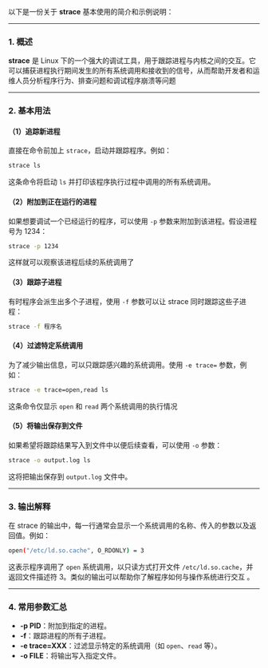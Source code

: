 以下是一份关于 **strace** 基本使用的简介和示例说明：

---

### 1. 概述

**strace** 是 Linux 下的一个强大的调试工具，用于跟踪进程与内核之间的交互。它可以捕获进程执行期间发生的所有系统调用和接收到的信号，从而帮助开发者和运维人员分析程序行为、排查问题和调试程序崩溃等问题 

---

### 2. 基本用法

#### （1）追踪新进程

直接在命令前加上 `strace`，启动并跟踪程序。例如：

```bash
strace ls
```

这条命令将启动 `ls` 并打印该程序执行过程中调用的所有系统调用。

#### （2）附加到正在运行的进程

如果想要调试一个已经运行的程序，可以使用 `-p` 参数来附加到该进程。假设进程号为 1234：

```bash
strace -p 1234
```

这样就可以观察该进程后续的系统调用了

#### （3）跟踪子进程

有时程序会派生出多个子进程，使用 `-f` 参数可以让 strace 同时跟踪这些子进程：

```bash
strace -f 程序名
```

#### （4）过滤特定系统调用

为了减少输出信息，可以只跟踪感兴趣的系统调用。使用 `-e trace=` 参数，例如：

```bash
strace -e trace=open,read ls
```

这条命令仅显示 `open` 和 `read` 两个系统调用的执行情况 

#### （5）将输出保存到文件

如果希望将跟踪结果写入到文件中以便后续查看，可以使用 `-o` 参数：

```bash
strace -o output.log ls
```

这将把输出保存到 `output.log` 文件中。

---

### 3. 输出解释

在 strace 的输出中，每一行通常会显示一个系统调用的名称、传入的参数以及返回值。例如：

```bash
open("/etc/ld.so.cache", O_RDONLY) = 3
```

这表示程序调用了 `open` 系统调用，以只读方式打开文件 `/etc/ld.so.cache`，并返回文件描述符 3。类似的输出可以帮助你了解程序如何与操作系统进行交互 。

---

### 4. 常用参数汇总

- **-p PID**：附加到指定的进程。
- **-f**：跟踪进程的所有子进程。
- **-e trace=XXX**：过滤显示特定的系统调用（如 `open`、`read` 等）。
- **-o FILE**：将输出写入指定文件。
